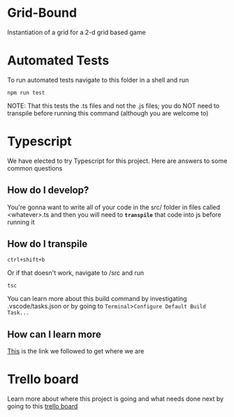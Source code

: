 # Grid-Bound
Instantiation of a grid for a 2-d grid based game

# Automated Tests
To run automated tests navigate to this folder in a shell and run 

`npm run test`

NOTE: That this tests the .ts files and not the .js files; you do NOT need to transpile before running this command (although you are welcome to)

# Typescript
We have elected to try Typescript for this project.  Here are answers to some common questions
## How do I develop?
You're gonna want to write all of your code in the src/ folder in files called \<whatever\>.ts and then you will need to **`transpile`** that code into js before running it

## How do I transpile

`ctrl+shift+b`

Or if that doesn't work, navigate to /src and run

`tsc`

You can learn more about this build command by investigating .vscode/tasks.json or by going to `Terminal`>`Configure Default Build Task...`
## How can I learn more
[This](https://code.visualstudio.com/docs/typescript/typescript-compiling) is the link we followed to get where we are

# Trello board
Learn more about where this project is going and what needs done next by going to this [trello board](https://trello.com/b/qlDI8q68/grid-locked)